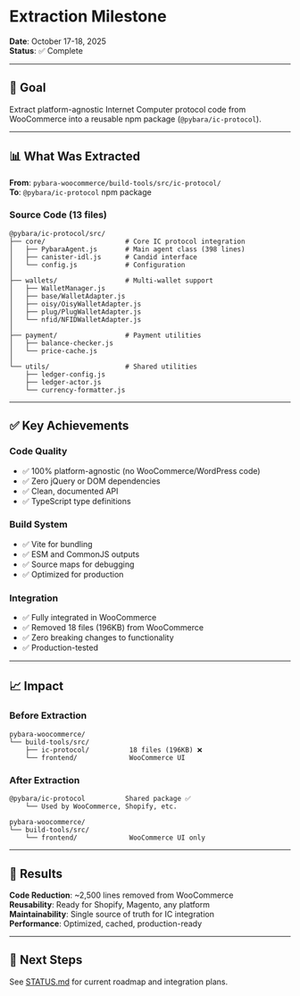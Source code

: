 # Extraction Milestone

**Date**: October 17-18, 2025  
**Status**: ✅ Complete

---

## 🎯 Goal

Extract platform-agnostic Internet Computer protocol code from WooCommerce into a reusable npm package (`@pybara/ic-protocol`).

---

## 📊 What Was Extracted

**From**: `pybara-woocommerce/build-tools/src/ic-protocol/`  
**To**: `@pybara/ic-protocol` npm package

### Source Code (13 files)

```
@pybara/ic-protocol/src/
├── core/                    # Core IC protocol integration
│   ├── PybaraAgent.js       # Main agent class (398 lines)
│   ├── canister-idl.js      # Candid interface
│   └── config.js            # Configuration
│
├── wallets/                 # Multi-wallet support
│   ├── WalletManager.js
│   ├── base/WalletAdapter.js
│   ├── oisy/OisyWalletAdapter.js
│   ├── plug/PlugWalletAdapter.js
│   └── nfid/NFIDWalletAdapter.js
│
├── payment/                 # Payment utilities
│   ├── balance-checker.js
│   └── price-cache.js
│
└── utils/                   # Shared utilities
    ├── ledger-config.js
    ├── ledger-actor.js
    └── currency-formatter.js
```

---

## ✅ Key Achievements

### Code Quality
- ✅ 100% platform-agnostic (no WooCommerce/WordPress code)
- ✅ Zero jQuery or DOM dependencies
- ✅ Clean, documented API
- ✅ TypeScript type definitions

### Build System
- ✅ Vite for bundling
- ✅ ESM and CommonJS outputs
- ✅ Source maps for debugging
- ✅ Optimized for production

### Integration
- ✅ Fully integrated in WooCommerce
- ✅ Removed 18 files (196KB) from WooCommerce
- ✅ Zero breaking changes to functionality
- ✅ Production-tested

---

## 📈 Impact

### Before Extraction
```
pybara-woocommerce/
└── build-tools/src/
    ├── ic-protocol/          18 files (196KB) ❌
    └── frontend/             WooCommerce UI
```

### After Extraction
```
@pybara/ic-protocol          Shared package ✅
    └── Used by WooCommerce, Shopify, etc.

pybara-woocommerce/
└── build-tools/src/
    └── frontend/             WooCommerce UI only
```

---

## 🎊 Results

**Code Reduction**: ~2,500 lines removed from WooCommerce  
**Reusability**: Ready for Shopify, Magento, any platform  
**Maintainability**: Single source of truth for IC integration  
**Performance**: Optimized, cached, production-ready  

---

## 🚀 Next Steps

See [STATUS.md](STATUS.md) for current roadmap and integration plans.
